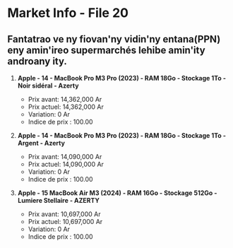 # Market Info - File 20

## Fantatrao ve ny fiovan'ny vidin'ny entana(PPN) eny amin'ireo supermarchés lehibe amin'ity androany ity.

1. **Apple - 14 - MacBook Pro M3 Pro (2023) - RAM 18Go - Stockage 1To - Noir sidéral - Azerty**
   - Prix avant: 14,362,000 Ar
   - Prix actuel: 14,362,000 Ar
   - Variation: 0 Ar
   - Indice de prix : 100.00

2. **Apple - 14 - MacBook Pro M3 Pro (2023) - RAM 18Go - Stockage 1To - Argent - Azerty**
   - Prix avant: 14,090,000 Ar
   - Prix actuel: 14,090,000 Ar
   - Variation: 0 Ar
   - Indice de prix : 100.00

3. **Apple - 15 MacBook Air M3 (2024) - RAM 16Go - Stockage 512Go - Lumiere Stellaire - AZERTY**
   - Prix avant: 10,697,000 Ar
   - Prix actuel: 10,697,000 Ar
   - Variation: 0 Ar
   - Indice de prix : 100.00

